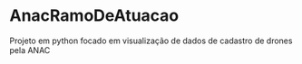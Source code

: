 # AnacRamoDeAtuacao
 Projeto em python focado em visualização de dados de cadastro de drones pela ANAC
